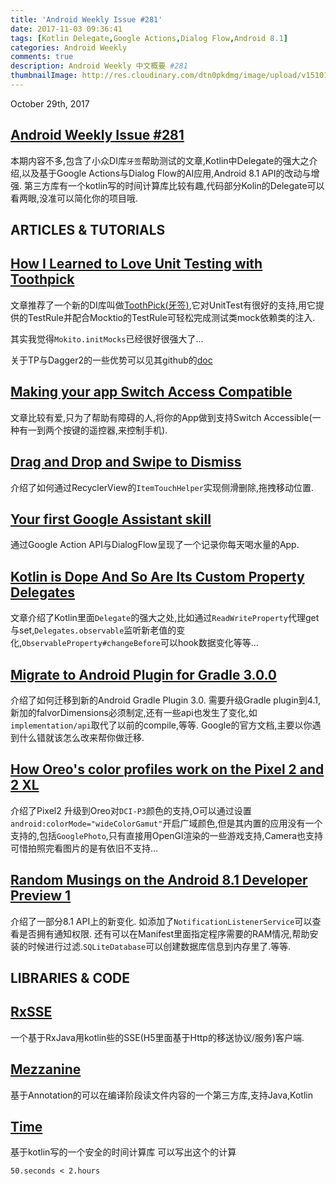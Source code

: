 ```yaml
---
title: 'Android Weekly Issue #281'
date: 2017-11-03 09:36:41
tags: [Kotlin Delegate,Google Actions,Dialog Flow,Android 8.1]
categories: Android Weekly
comments: true
description: Android Weekly 中文概要 #281
thumbnailImage: http://res.cloudinary.com/dtn0pkdmg/image/upload/v1510191605/281_ce3k6m.jpg
---
```


October 29th, 2017

## [Android Weekly Issue #281](http://androidweekly.net/issues/issue-281)

本期内容不多,包含了小众DI库`牙签`帮助测试的文章,Kotlin中Delegate的强大之介绍,以及基于Google Actions与Dialog Flow的AI应用,Android 8.1 API的改动与增强.
第三方库有一个kotlin写的时间计算库比较有趣,代码部分Kolin的Delegate可以看两眼,没准可以简化你的项目哦.

<!--more-->

## ARTICLES & TUTORIALS

## [How I Learned to Love Unit Testing with Toothpick ](https://medium.com/groupon-eng/how-i-learned-to-love-unit-testing-with-toothpick-13ad305b35d)

文章推荐了一个新的DI库叫做[ToothPick(牙签)](https://github.com/stephanenicolas/toothpick),它对UnitTest有很好的支持,用它提供的TestRule并配合Mocktio的TestRule可轻松完成测试类mock依赖类的注入.

其实我觉得`Mokito.initMocks`已经很好很强大了...

关于TP与Dagger2的一些优势可以见其github的[doc](https://github.com/stephanenicolas/toothpick/wiki/FAQ#why-creating-toothpick)

## [Making your app Switch Access Compatible ](https://riggaroo.co.za/android-accessibility-switch-access/)

文章比较有爱,只为了帮助有障碍的人,将你的App做到支持Switch Accessible(一种有一到两个按键的遥控器,来控制手机).

## [Drag and Drop and Swipe to Dismiss ](https://therubberduckdev.wordpress.com/2017/10/24/android-recyclerview-drag-and-drop-and-swipe-to-dismiss/)

介绍了如何通过RecyclerView的`ItemTouchHelper`实现侧滑删除,拖拽移动位置.

## [Your first Google Assistant skill ](https://medium.com/@froger_mcs/your-first-google-assistant-skill-883cf6c21545)

通过Google Action API与DialogFlow呈现了一个记录你每天喝水量的App.

## [Kotlin is Dope And So Are Its Custom Property Delegates ](https://robots.thoughtbot.com/kotlin-is-dope-and-so-are-its-custom-property-delegates)

文章介绍了Kotlin里面`Delegate`的强大之处,比如通过`ReadWriteProperty`代理get与set,`Delegates.observable`监听新老值的变化,`ObservableProperty#changeBefore`可以hook数据变化等等...

## [Migrate to Android Plugin for Gradle 3.0.0 ](https://developer.android.com/studio/build/gradle-plugin-3-0-0-migration.html)

介绍了如何迁移到新的Android Gradle Plugin 3.0.
需要升级Gradle plugin到4.1,新加的falvorDimensions必须制定,还有一些api也发生了变化,如`implementation/api`取代了以前的compile,等等.
Google的官方文档,主要以你遇到什么错就该怎么改来帮你做迁移.

## [How Oreo's color profiles work on the Pixel 2 and 2 XL ](http://www.androidpolice.com/2017/10/25/oreos-color-profiles-work-pixel-2-2-xl/)

介绍了Pixel2 升级到Oreo对`DCI-P3`颜色的支持,O可以通过设置`android:colorMode="wideColorGamut"`开启广域颜色,但是其内置的应用没有一个支持的,包括`GooglePhoto`,只有直接用OpenGl渲染的一些游戏支持,Camera也支持可惜拍照完看图片的是有依旧不支持...

## [Random Musings on the Android 8.1 Developer Preview 1 ](https://commonsware.com/blog/2017/10/25/random-musings-android-8p1-developer-preview-1.html)

介绍了一部分8.1 API上的新变化.
如添加了`NotificationListenerService`可以查看是否拥有通知权限.
还有可以在Manifest里面指定程序需要的RAM情况,帮助安装的时候进行过滤.`SQLiteDatabase`可以创建数据库信息到内存里了.等等.

## LIBRARIES & CODE


## [RxSSE ](https://github.com/EnricSala/RxSSE)

一个基于RxJava用kotlin些的SSE(H5里面基于Http的移送协议/服务)客户端.

## [Mezzanine ](https://github.com/anthonycr/Mezzanine)

基于Annotation的可以在编译阶段读文件内容的一个第三方库,支持Java,Kotlin

## [Time ](https://github.com/kizitonwose/Time)

基于kotlin写的一个安全的时间计算库
可以写出这个的计算
```
50.seconds < 2.hours
```